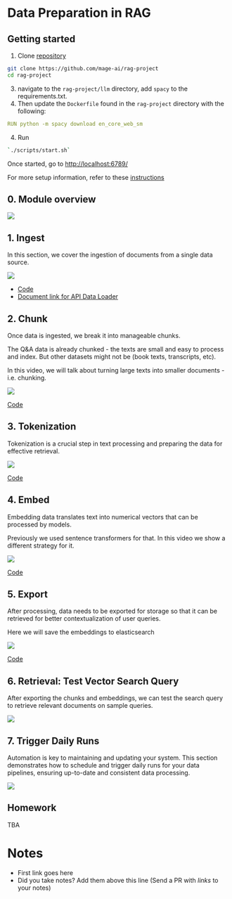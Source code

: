 # Data Preparation in RAG

## Getting started

1. Clone [repository](https://github.com/mage-ai/rag-project)
```bash
git clone https://github.com/mage-ai/rag-project
cd rag-project
```
3. navigate to the `rag-project/llm` directory, add `spacy` to the requirements.txt.
4. Then update the `Dockerfile` found in the `rag-project` directory with the following:
```YAML
RUN python -m spacy download en_core_web_sm
```
4. Run

```bash
`./scripts/start.sh`
```

Once started, go to [http://localhost:6789/](http://localhost:6789/)

For more setup information, refer to these [instructions](https://docs.mage.ai/getting-started/setup#docker-compose-template)


## 0. Module overview

<a href="https://www.youtube.com/watch?v=gP2ZOsG9Umg&list=PL3MmuxUbc_hIB4fSqLy_0AfTjVLpgjV3R">
  <img src="https://markdown-videos-api.jorgenkh.no/youtube/gP2ZOsG9Umg">
</a>

## 1. Ingest

In this section, we cover the ingestion of documents from a single data source.

<a href="https://www.youtube.com/watch?v=9BJppvgLINc&list=PL3MmuxUbc_hIB4fSqLy_0AfTjVLpgjV3R">
  <img src="https://markdown-videos-api.jorgenkh.no/youtube/9BJppvgLINc">
</a>

* [Code](https://github.com/mage-ai/rag-project/blob/master/llm/rager/data_loaders/runic_oblivion.py)
* [Document link for API Data Loader](https://raw.githubusercontent.com/DataTalksClub/llm-zoomcamp/main/01-intro/documents.json)

## 2. Chunk

Once data is ingested, we break it into manageable chunks.

The Q&A data is already chunked - the texts are small
and easy to process and index. But other datasets might
not be (book texts, transcripts, etc). 

In this video, we will talk about turning large texts
into smaller documents - i.e. chunking.

<a href="https://www.youtube.com/watch?v=H2oq5GSCKhM&list=PL3MmuxUbc_hIB4fSqLy_0AfTjVLpgjV3R">
  <img src="https://markdown-videos-api.jorgenkh.no/youtube/H2oq5GSCKhM">
</a>


[Code](https://github.com/mage-ai/rag-project/blob/master/llm/rager/transformers/radiant_photon.py)

## 3. Tokenization

Tokenization is a crucial step in text processing and preparing the data for effective retrieval.

<a href="https://www.youtube.com/watch?v=hrMrqRgZryg&list=PL3MmuxUbc_hIB4fSqLy_0AfTjVLpgjV3R">
  <img src="https://markdown-videos-api.jorgenkh.no/youtube/hrMrqRgZryg">
</a>

[Code](https://github.com/mage-ai/rag-project/blob/master/llm/rager/transformers/vivid_nexus.py)

## 4. Embed

Embedding data translates text into numerical vectors that can be processed by models.

Previously we used sentence transformers for that. In this video we show a different strategy for it.


<a href="https://www.youtube.com/watch?v=8wrArv0DEKc&list=PL3MmuxUbc_hIB4fSqLy_0AfTjVLpgjV3R">
  <img src="https://markdown-videos-api.jorgenkh.no/youtube/8wrArv0DEKc">
</a>


[Code](https://github.com/mage-ai/rag-project/blob/master/llm/rager/transformers/prismatic_axiom.py)


## 5. Export

After processing, data needs to be exported for storage so that it can be retrieved for better contextualization of user queries.

Here we will save the embeddings to elasticsearch

<a href="https://www.youtube.com/watch?v=cHrphSoRBX4&list=PL3MmuxUbc_hIB4fSqLy_0AfTjVLpgjV3R">
  <img src="https://markdown-videos-api.jorgenkh.no/youtube/cHrphSoRBX4">
</a>

[Code](https://github.com/mage-ai/rag-project/blob/master/llm/rager/data_exporters/numinous_fission.py)

## 6. Retrieval: Test Vector Search Query

After exporting the chunks and embeddings, we can test the search query to retrieve relevant documents on sample queries.

<a href="https://www.youtube.com/watch?v=z5NqDcaBglY&list=PL3MmuxUbc_hIB4fSqLy_0AfTjVLpgjV3R">
  <img src="https://markdown-videos-api.jorgenkh.no/youtube/z5NqDcaBglY">
</a>



## 7. Trigger Daily Runs

Automation is key to maintaining and updating your system.
This section demonstrates how to schedule and trigger daily runs for your data pipelines, ensuring up-to-date and consistent data processing.

<a href="https://www.youtube.com/watch?v=nuk7_soKMUA&list=PL3MmuxUbc_hIB4fSqLy_0AfTjVLpgjV3R">
  <img src="https://markdown-videos-api.jorgenkh.no/youtube/nuk7_soKMUA">
</a>

## Homework

TBA

# Notes

* First link goes here
* Did you take notes? Add them above this line (Send a PR with *links* to your notes)
